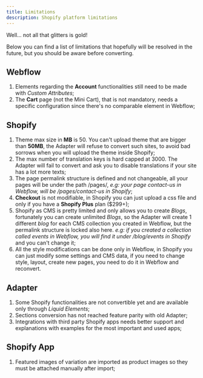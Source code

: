 ```yaml
---
title: Limitations
description: Shopify platform limitations
---
```




Well... not all that glitters is gold!

Below you can find a list of limitations that hopefully will be resolved in the future, but you should be aware before converting. 



## Webflow

1. Elements regarding the **Account** functionalities still need to be made with *Custom Attributes*;
2. The **Cart** page (not the Mini Cart), that is not mandatory, needs a specific configuration since there's no comparable element in Webflow;



## Shopify

1. Theme max size in **MB** is 50. You can't upload theme that are bigger than **50MB**, the Adapter will refuse to convert such sites, to avoid bad sorrows when you will upload the theme inside Shopify;
2. The max number of translation keys is hard capped at 3000. The Adapter will fail to convert and ask you to disable translations if your site has a lot more texts;
3. The page permalink structure is defined and not changeable, all your pages will be under the path /pages/, *e.g: your page contact-us in Webflow, will be /pages/contact-us in Shopify*;
4. **Checkout** is not modifiable, in Shopify you can just upload a css file and only if you have a **Shopify Plus** plan ($299+);
5. Shopify as CMS is pretty limited and only allows you to create *Blogs*, fortunately you can create unlimited *Blogs*, so the Adapter will create 1 different *blog* for each CMS collection you created in Webflow, but the permalink structure is locked also here. *e.g: if you created a collection called events in Webflow, you will find it under /blog/events in Shopify* and you can't change it;
6. All the style modifications can be done only in Webflow, in Shopify you can just modify some settings and CMS data, if you need to change style, layout, create new pages, you need to do it in Webflow and reconvert.



## Adapter

1. Some Shopify functionalities are not convertible yet and are available only through *Liquid Elements*;
2. Sections conversion has not reached feature parity with old Adapter;
3. Integrations with third party Shopify apps needs better support and explanations with examples for the most important and used apps;



## Shopify App

1. Featured images of variation are imported as product images so they must be attached manually after import;